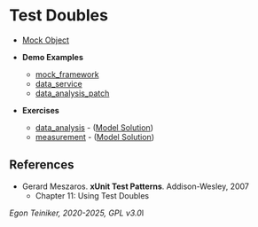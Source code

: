 # Test Doubles

* [Mock Object](mock-object/README.md)

* **Demo Examples**
    * [mock_framework](mock_framework)
    * [data_service](data_service)
    * [data_analysis_patch](data_analysis_patch)

* **Exercises**
    * [data_analysis](data_analysis_exercise) - ([Model Solution](data_analysis))
    * [measurement](measurement_exercise) - ([Model Solution](measurement))

## References
* Gerard Meszaros. **xUnit Test Patterns**. Addison-Wesley, 2007
    * Chapter 11: Using Test Doubles

*Egon Teiniker, 2020-2025, GPL v3.0*l
